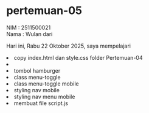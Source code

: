 # pertemuan-05

NIM : 2511500021<br>
Nama : Wulan dari<br>

Hari ini, Rabu 22 Oktober 2025, saya mempelajari
<oi>
    <li>copy index.html dan style.css folder Pertemuan-04<li>
    <li>tombol hamburger</li>
    <li>class menu-toggle</li>
    <li>class menu-toggle mobile</li>
    <li>styling nav mobile</li>
    <li>styling nav menu mobile</li>
    <li>membuat file script.js</li>
 </ol>